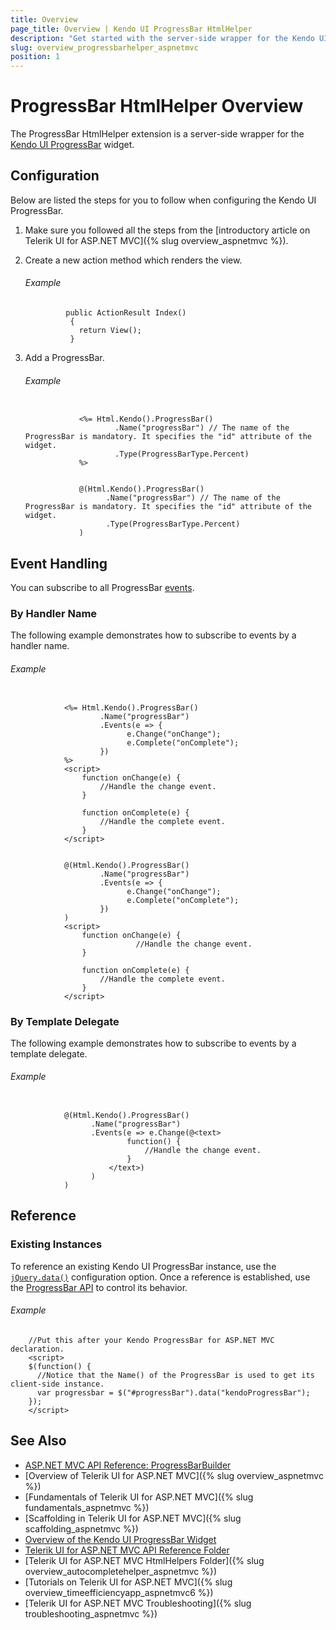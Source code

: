 ```yaml
---
title: Overview
page_title: Overview | Kendo UI ProgressBar HtmlHelper
description: "Get started with the server-side wrapper for the Kendo UI ProgressBar widget for ASP.NET MVC."
slug: overview_progressbarhelper_aspnetmvc
position: 1
---
```


# ProgressBar HtmlHelper Overview

The ProgressBar HtmlHelper extension is a server-side wrapper for the [Kendo UI ProgressBar](https://demos.telerik.com/kendo-ui/progressbar/index) widget.

## Configuration

Below are listed the steps for you to follow when configuring the Kendo UI ProgressBar.

1. Make sure you followed all the steps from the [introductory article on Telerik UI for ASP.NET MVC]({% slug overview_aspnetmvc %}).

1. Create a new action method which renders the view.

	###### Example

				public ActionResult Index()
		         {
		           return View();
		         }

1. Add a ProgressBar.

	###### Example

	```tab-ASPX

				<%= Html.Kendo().ProgressBar()
	                    .Name("progressBar") // The name of the ProgressBar is mandatory. It specifies the "id" attribute of the widget.
	                    .Type(ProgressBarType.Percent)
	            %>
	```
	```tab-Razor

				@(Html.Kendo().ProgressBar()
	                  .Name("progressBar") // The name of the ProgressBar is mandatory. It specifies the "id" attribute of the widget.
	                  .Type(ProgressBarType.Percent)
	            )
	```

## Event Handling

You can subscribe to all ProgressBar [events](http://docs.telerik.com/kendo-ui/api/javascript/ui/progressbar#events).

### By Handler Name

The following example demonstrates how to subscribe to events by a handler name.

###### Example

```tab-ASPX

			<%= Html.Kendo().ProgressBar()
		            .Name("progressBar")
		            .Events(e => {
		                  e.Change("onChange");
		                  e.Complete("onComplete");
		            })
		    %>
			<script>
		        function onChange(e) {
		            //Handle the change event.
		        }

		        function onComplete(e) {
		            //Handle the complete event.
		        }
		    </script>
```
```tab-Razor

			@(Html.Kendo().ProgressBar()
		            .Name("progressBar")
		            .Events(e => {
		                  e.Change("onChange");
		                  e.Complete("onComplete");
		            })
		    )
			<script>
		        function onChange(e) {
							//Handle the change event.
		        }

		        function onComplete(e) {
		            //Handle the complete event.
		        }
		    </script>
```

### By Template Delegate

The following example demonstrates how to subscribe to events by a template delegate.

###### Example

```tab-Razor

			@(Html.Kendo().ProgressBar()
		          .Name("progressBar")
		          .Events(e => e.Change(@<text>
		                  function() {
		                      //Handle the change event.
		                  }
		              </text>)
				  )
		    )
```

## Reference

### Existing Instances

To reference an existing Kendo UI ProgressBar instance, use the [`jQuery.data()`](http://api.jquery.com/jQuery.data/) configuration option. Once a reference is established, use the [ProgressBar API](http://docs.telerik.com/kendo-ui/api/javascript/ui/progressbar#methods) to control its behavior.

###### Example

		//Put this after your Kendo ProgressBar for ASP.NET MVC declaration.
	    <script>
	    $(function() {
	      //Notice that the Name() of the ProgressBar is used to get its client-side instance.
	      var progressbar = $("#progressBar").data("kendoProgressBar");
	    });
	    </script>

## See Also

* [ASP.NET MVC API Reference: ProgressBarBuilder](http://docs.telerik.com/aspnet-mvc/api/Kendo.Mvc.UI.Fluent/ProgressBarBuilder)
* [Overview of Telerik UI for ASP.NET MVC]({% slug overview_aspnetmvc %})
* [Fundamentals of Telerik UI for ASP.NET MVC]({% slug fundamentals_aspnetmvc %})
* [Scaffolding in Telerik UI for ASP.NET MVC]({% slug scaffolding_aspnetmvc %})
* [Overview of the Kendo UI ProgressBar Widget](http://docs.telerik.com/kendo-ui/controls/interactivity/progressbar/overview)
* [Telerik UI for ASP.NET MVC API Reference Folder](http://docs.telerik.com/kendo-ui/api/Kendo.Mvc/AggregateFunction)
* [Telerik UI for ASP.NET MVC HtmlHelpers Folder]({% slug overview_autocompletehelper_aspnetmvc %})
* [Tutorials on Telerik UI for ASP.NET MVC]({% slug overview_timeefficiencyapp_aspnetmvc6 %})
* [Telerik UI for ASP.NET MVC Troubleshooting]({% slug troubleshooting_aspnetmvc %})
